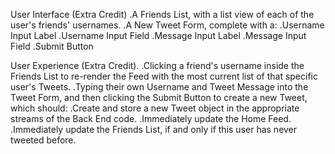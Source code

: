 User Interface (Extra Credit)
.A Friends List, with a list view of each of the user's friends' usernames.
.A New Tweet Form, complete with a:
    .Username Input Label
    .Username Input Field
    .Message Input Label
    .Message Input Field
    .Submit Button

User Experience (Extra Credit).
.Clicking a friend's username inside the Friends List to re-render the Feed with the most current list of that specific user's Tweets.
.Typing their own Username and Tweet Message into the Tweet Form, and then clicking the Submit Button to create a new Tweet, which should:
.Create and store a new Tweet object in the appropriate streams of the Back End code.
.Immediately update the Home Feed.
.Immediately update the Friends List, if and only if this user has never tweeted before.